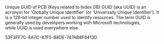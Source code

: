 Unique GUID of PCB (Keys related to Index DB)
GUID (aka UUID) is an acronym for 'Globally Unique Identifier' (or 'Universally Unique Identifier'). It is a 128-bit integer number used to identify resources. The term GUID is generally used by developers working with Microsoft technologies, while UUID is used everywhere else.

53F3FF7C-8A7C-47F5-B8DE-747AB8F6413D